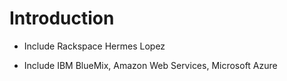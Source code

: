 # Introduction

- Include Rackspace
  Hermes Lopez

- Include IBM BlueMix, Amazon Web Services, Microsoft Azure
